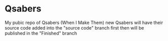 # Qsabers
My pubic repo of Qsabers (When I Make Them)
new Qsabers will have their source code added into the "source code" branch first then will be published in the "Finished" branch
